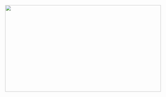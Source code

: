 <img src="https://github.com/bhavesh1129/All-In-One-Interview-Preparation/blob/main/Banner.gif" width="100%" height="280">
